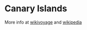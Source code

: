 # Canary Islands


More info at [wikivoyage](https://en.wikivoyage.org/wiki/Canary_Islands) and [wikipedia](https://en.wikipedia.org/wiki/Canary_islands)